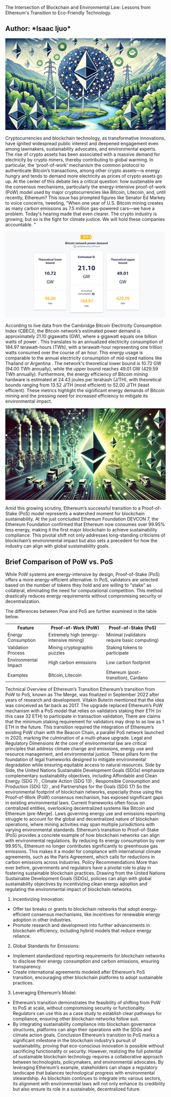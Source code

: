 <h> The Intersection of Blockchain and Environmental Law: Lessons from Ethereum's Transition to Eco-Friendly Technology.</h1>
<h2> Author: *Isaac Ijuo* </h2>
<p>
<img src="/Images/sustainability.jpeg">

Cryptocurrencies and blockchain technology, as transformative innovations, have ignited widespread public interest and deepened engagement even among lawmakers, sustainability advocates, and environmental experts. The rise of crypto assets has been associated with a massive demand for electricity by crypto miners, thereby contributing to global warming. In particular, the ‘proof-of-work’ mechanism the common protocol to authenticate Bitcoin’s transactions, among other crypto assets—is energy hungry and tends to demand more electricity as prices of crypto assets go up.
At the center of this debate lies a critical question: how sustainable are the consensus mechanisms, particularly the energy-intensive proof-of-work (PoW) model used by major cryptocurrencies like Bitcoin, Litecoin, and, until recently, Ethereum? This issue has prompted figures like Senator Ed Markey to voice concerns, tweeting, “When one year of U.S. Bitcoin mining creates as many carbon emissions as 7.5 million gas-powered cars—we have a problem. Today's hearing made that even clearer. The crypto industry is growing, but so is the fight for climate justice. We will hold these companies accountable. ” 

<img src="/Images/energyConsumption.jpeg.png"> 

According to live data from the Cambridge Bitcoin Electricity Consumption Index (CBECI), the Bitcoin network’s estimated power demand is approximately 21.10 gigawatts (GW), where a gigawatt equals one billion watts of power . This translates to an annualized electricity consumption of 184.97 terawatt-hours (TWh), with a terawatt-hour representing one trillion watts consumed over the course of an hour. This energy usage is comparable to the annual electricity consumption of mid-sized nations like Thailand  or Argentina . The network's theoretical lower bound is 10.72 GW (94.00 TWh annually), while the upper bound reaches 49.01 GW (429.59 TWh annually). Furthermore, the energy efficiency of Bitcoin mining hardware is estimated at 24.43 joules per terahash (J/TH), with theoretical bounds ranging from 13.52 J/TH (most efficient) to 52.00 J/TH (least efficient). These metrics highlight the significant energy demands of Bitcoin mining and the pressing need for increased efficiency to mitigate its environmental impact. 

<img src="/Images/pow_pos.jpeg">

Amid this growing scrutiny, Ethereum’s successful transition to a Proof-of-Stake (PoS) model represents a watershed moment for blockchain sustainability. At the just concluded Ethereum Foundation DEVCON 7, the Ethereum Foundation confirmed that Ethereum now consumes over 99.95% less energy, making it the first major blockchain to achieve sustainability compliance.  This pivotal shift not only addresses long-standing criticisms of blockchain’s environmental impact but also sets a precedent for how the industry can align with global sustainability goals. 

<h2> Brief Comparison of PoW vs. PoS </h2>

While PoW systems are energy-intensive by design, Proof-of-Stake (PoS) offers a more energy-efficient alternative. In PoS, validators are selected based on the number of tokens they hold and are willing to "stake" as collateral, eliminating the need for computational competition. This method drastically reduces energy requirements without compromising security or decentralization. 

The differences between Pow and PoS are further examined in the table below.
<table>
    <tr>
        <th>Feature</th>
        <th>Proof-of-Work (PoW)</th>
        <th>Proof-of-Stake (PoS)</th>
    </tr>
    <tr> 
        <td>Energy Consumption</td>
        <td>Extremely high (energy-intensive mining)</td>
        <td>Minimal (validators require basic computing)</td>
    </tr>
    <tr>
        <td>Validation Process</td>
        <td>Mining cryptographic puzzles</td>
        <td>Staking tokens to participate</td>
    </tr>
    <tr>
        <td>Environmental Impact</td>
        <td>High carbon emissions</td>
        <td>Low carbon footprint</td>
    </tr>
    <tr>
        <td>Examples</td>
        <td>Bitcoin, Litecoin</td>
        <td>Ethereum (post-transition), Cardano</td>
        <td>

</table>
		
Technical Overview of Ethereum’s Transition
Ethereum’s transition from PoW to PoS, known as The Merge, was finalized in September 2022 after years of research and development. Vitakin Buterin mentioned that the idea was conceived as far back as 2017. The upgrade replaced Ethereum’s PoW mechanism with a PoS model that relies on validators staking their ETH (in this case 32 ETH) to participate in transaction validation, There are claims that the minimum staking requirement for validators may drop to as low as 1 ETH in the future. This transition required the integration of Ethereum’s existing PoW chain with the Beacon Chain, a parallel PoS network launched in 2020, marking the culmination of a multi-phase upgrade. 
Legal and Regulatory Dimensions
At the core of environmental law are critical principles that address climate change and emissions, energy use and resource management, and environmental justice. These pillars form the foundation of legal frameworks designed to mitigate environmental degradation while ensuring equitable access to natural resources. Side by Side, the United Nations Sustainable Development Goals (SDGs) emphasize complementary sustainability objectives, including Affordable and Clean Energy (SDG 7) , Climate Action (SDG 13) , Responsible Consumption and Production (SDG 12) , and Partnerships for the Goals (SDG 17) 
So the environmental footprint of blockchain networks, especially those using the Proof-of-Work (PoW) consensus mechanism, has exposed significant gaps in existing environmental laws. Current frameworks often focus on centralized entities, overlooking decentralized systems like Bitcoin and Ethereum (pre-Merge). Laws governing energy use and emissions reporting struggle to account for the global and decentralized nature of blockchain operations, where mining activities may span multiple jurisdictions with varying environmental standards.
Ethereum’s transition to Proof-of-Stake (PoS) provides a concrete example of how blockchain networks can align with environmental regulations. By reducing its energy consumption by over 99.95%, Ethereum no longer contributes significantly to greenhouse gas emissions. This makes it a model for compliance with international climate agreements, such as the Paris Agreement, which calls for reductions in carbon emissions across industries.
Policy Recommendations
More than ever before, governments and regulators have a pivotal role to play in fostering sustainable blockchain practices. Drawing from the United Nations Sustainable Development Goals (SDGs), policies can align with global sustainability objectives by incentivizing clean energy adoption and regulating the environmental impact of blockchain networks.
1.	Incentivizing Innovation:
-	Offer tax breaks or grants to blockchain networks that adopt energy-efficient consensus mechanisms, like incentives for renewable energy adoption in other industries.
-	Promote research and development into further advancements in blockchain efficiency, including hybrid models that reduce energy reliance.
2.	Global Standards for Emissions:
-	Implement standardized reporting requirements for blockchain networks to disclose their energy consumption and carbon emissions, ensuring transparency.
-	Create international agreements modeled after Ethereum’s PoS transition, encouraging other blockchain platforms to adopt sustainable practices.
3.	Leveraging Ethereum’s Model:
-	Ethereum’s transition demonstrates the feasibility of shifting from PoW to PoS at scale, without compromising security or functionality. Regulators can use this as a case study to establish clear pathways for compliance, ensuring other blockchain networks follow suit.
-	By integrating sustainability compliance into blockchain governance structures, platforms can align their operations with the SDGs and climate action goals.
Conclusion
Ethereum’s transition to PoS marks a significant milestone in the blockchain industry’s pursuit of sustainability, proving that eco-conscious innovation is possible without sacrificing functionality or security. However, realizing the full potential of sustainable blockchain technology requires a collaborative approach between technologists, policymakers, and environmental advocates.
By leveraging Ethereum’s example, stakeholders can shape a regulatory landscape that balances technological progress with environmental stewardship. As blockchain continues to integrate into various sectors, its alignment with environmental laws will not only enhance its credibility but also ensure its role in a sustainable, decentralized future.

</p>


